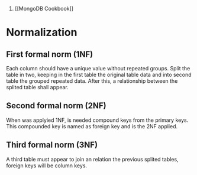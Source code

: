 1. [[MongoDB Cookbook]]
# Normalization
## First formal norm (1NF)
Each column should have a unique value without repeated groups. Split the table in two, keeping in the first table the original table data and into second table the grouped repeated data. After this, a relationship between the splited table shall appear.
## Second formal norm (2NF)
When was applyied 1NF, is needed compound keys from the primary keys. This compounded key is named as foreign key and is the 2NF applied.
## Third formal norm (3NF)
A third table must appear to join an relation the previous splited tables, foreign keys will be column keys.
